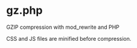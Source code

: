 gz.php
======

GZIP compression with mod_rewrite and PHP

CSS and JS files are minified before compression.
